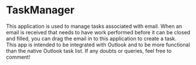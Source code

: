 # TaskManager
This application is used to manage tasks associated with email. 
When an email is received that needs to have work performed before it can be closed and filled, you can drag the email in to this application to create a task.  
This app is intended to be integrated with Outlook and to be more functional than the native Outlook task list.
If any doubts or queries, feel free to comment!
